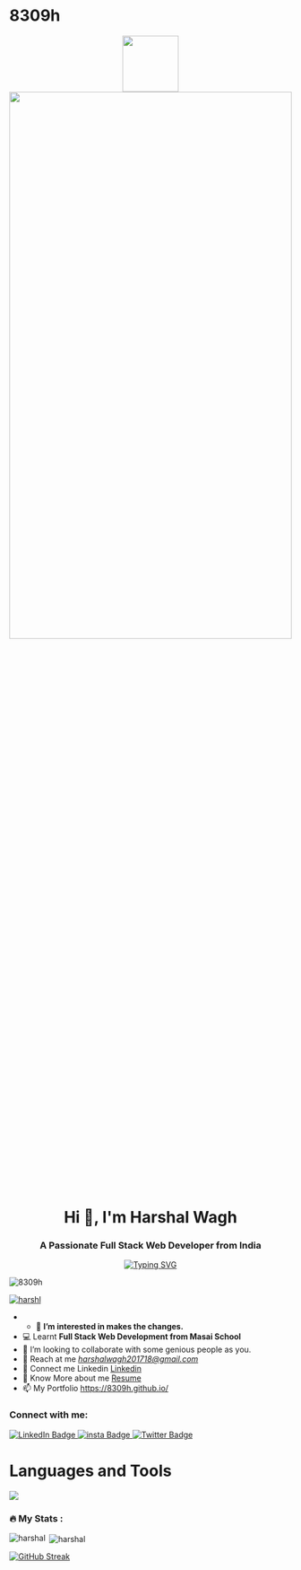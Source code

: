 # 8309h

<div id="header" align="center">
  <img src="https://media.giphy.com/media/M9gbBd9nbDrOTu1Mqx/giphy.gif" width="100"/>
</div>

<img src="https://camo.githubusercontent.com/17ad49f3db1f01d928836707c11d14a723183877e2c221fe8abd8ed74707e82b/68747470733a2f2f77616e646572696e2e6465762f77702d636f6e74656e742f75706c6f6164732f323031392f31322f63726f702d302d302d313137302d3339302d302d61626f75742d636f7665722e706e67" width="100%" height="50%">

<h1 align="center">Hi 👋, I'm  Harshal Wagh</h1>
<h3 align="center">A Passionate Full Stack Web Developer from India</h3>

<div align="center"><a href="https://git.io/typing-svg"><img src="https://readme-typing-svg.demolab.com?font=Fira+Code&weight=500&size=25&duration=2000&pause=1000&color=0FE6F7&center=true&width=550&lines=Aspring+Full+Stack+ Web+Developer" alt="Typing SVG" /></a>
</div>



<p align="left"> <img src="https://komarev.com/ghpvc/?username=8309h&label=Profile%20views&color=0e75b6&style=flat" alt="8309h" /> </p>

<p align="left"> <a href="https://github.com/ryo-ma/github-profile-trophy"><img src="https://github-profile-trophy.vercel.app/?username=8309h" alt="harshl" /></a> </p>

- - 👀 <b>I’m interested in makes the changes.</b>
- 💻 Learnt <b>Full Stack Web Development from Masai School</b>
- 🤝 I’m looking to collaborate with some genious people as you.
- 💌 Reach at me  <em><a href="harshalwagh201718@gmail.com">harshalwagh201718@gmail.com</a></em>
- 🔗 Connect me Linkedin <a target=_blank href="https://www.linkedin.com/in/waghharshal/" >Linkedin</a>
- 📑 Know More about me  <a href="https://drive.google.com/file/d/1HazHdOQ_uKC1qOPpmJOKk0V9WnX--6y_/view?usp=share_link">Resume</a>
- 📫 My Portfolio https://8309h.github.io/


<h3 align="left">Connect with me:</h3>
<div id="badges">
  <a href="https://www.linkedin.com/in/WaghHarshal/">
    <img src="https://img.shields.io/badge/LinkedIn-blue?style=for-the-badge&logo=linkedin&logoColor=white" alt="LinkedIn Badge"/>
  </a>
  <a href="https://www.instagram.com/harshal_k_wagh/">
    <img src="https://img.shields.io/badge/Instagram-ff69b4?style=for-the-badge&logo=instagram&logoColor=white" alt="insta Badge"/>
  </a>
  <a href="https://drive.google.com/file/d/1HazHdOQ_uKC1qOPpmJOKk0V9WnX--6y_/view?usp=share_link">
    <img src="https://img.shields.io/badge/Resume-blue?style=for-the-badge&logo=Resume&logoColor=white" alt="Twitter Badge"/>
  </a>
</div>
 <img src="https://komarev.com/ghpvc/?username=8309h&style=flat-square&color=blue" alt=""/>

<h1> Languages and Tools </h1>
<img src="https://skillicons.dev/icons?i=javascript,netlify,vscode,html,css,git,github,codepen,nodejs,express,mongodb,postman,replit"/>


### :fire: My Stats :

<p><img align="left" src="https://github-readme-stats.vercel.app/api/top-langs?username=8309h&show_icons=true&locale=en&layout=compact&theme=dark&background=000000" alt="harshal" /></p>

<p>&nbsp;<img align="center" src="https://github-readme-stats.vercel.app/api?username=8309h&show_icons=true&locale=en&theme=dark&background=000000" alt="harshal" /></p>



[![GitHub Streak](https://github-readme-streak-stats.herokuapp.com?user=8309h&theme=dark&background=000000)](https://git.io/streak-stats)
<br>






 

